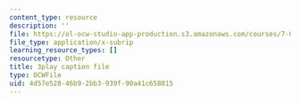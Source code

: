 ```yaml
---
content_type: resource
description: ''
file: https://ol-ocw-studio-app-production.s3.amazonaws.com/courses/7-01sc-fundamentals-of-biology-fall-2011/4d57e52846b92bb3939f90a41c658815_qY0ixUWJx0g.srt
file_type: application/x-subrip
learning_resource_types: []
resourcetype: Other
title: 3play caption file
type: OCWFile
uid: 4d57e528-46b9-2bb3-939f-90a41c658815
---
```

